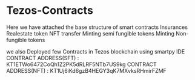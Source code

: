 # Tezos-Contracts
 Here we have attached the base structure of smart contracts
    Insurances
    Realestate token
    NFT transfer
    Minting semi fungible tokens
    Minting Non-fungible tokens
   
   we also Deployed few Contracts in Tezos blockchain using smartpy IDE
         CONTRACT ADDRESS(SFT) : KT1ETWo6472CoQh1Z2PK5dRLRF5NTb7US9kg
         CONTRACT ADDRESS(NFT) : KT1Uj6iKd6gzB4HEGY3qK7MXvksRHmirFZMF	  
